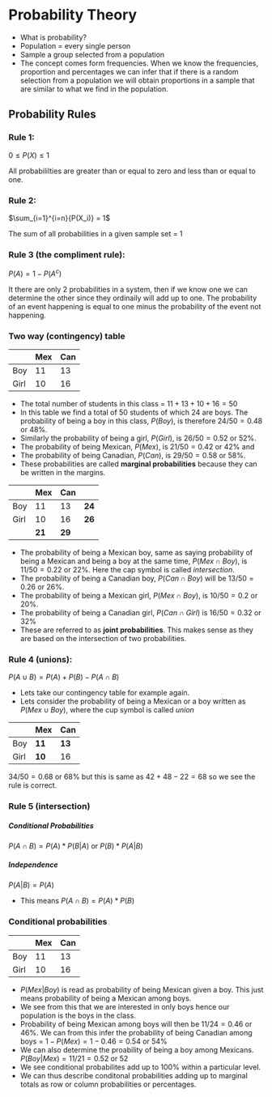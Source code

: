 # Probability Theory
- What is probability?
- Population = every single person
- Sample a group selected from a population
- The concept comes form frequencies. When we know the frequencies, proportion and percentages we can infer that if there is a random selection from a population we will obtain proportions in a sample that are similar to what we find in the population.

## Probability Rules 

### Rule 1:  
$0 \le P(X) \le 1$

All probabililties are greater than or equal to zero and less than or equal to one.

### Rule 2:
$\sum_{i=1}^{i=n}{P(X_i)} = 1$

The sum of all probabilities in a given sample set = 1

### Rule 3 (the compliment rule):
$P(A) = 1 - P(A^c)$

It there are only 2 probabilities in a system, then if we know one we can determine the other since they ordinaily will add up to one. The probability of an event happening is equal to one minus the probability of the event not happening.

### Two way (contingency) table

|    | Mex | Can |
|----|-----|-----|
|Boy | 11  |  13 |
|Girl| 10  |  16 |

- The total number of students in this class = $11+13+10+16 = 50$
- In this table we find a total of 50 students of which 24 are boys. The probability of being a boy in this class, $P(Boy)$, is therefore $24/50 = 0.48$ or $48\%$. 
- Similarly the probability of being a girl, $P(Girl)$, is $26/50 = 0.52$ or $52\%$. 
- The probability of being Mexican, $P(Mex)$, is $21/50 = 0.42$ or $42\%$ and
- The probability of being Canadian, $P(Can)$, is $29/50 = 0.58$ or $58\%$.
- These probabilities are called **marginal probabilities** because they can be written in the margins.

|    | Mex | Can   |       |
|----|-----|-------|-------|
|Boy |  11  |  13  | **24**|
|Girl|  10  |  16  | **26**|
|    |**21**|**29**|       |

- The probability of being a Mexican boy, same as saying probability of being a Mexican and being a boy at the same time, $P(Mex\cap{Boy})$, is $11/50 = 0.22$ or $22\%$. Here the cap symbol is called *intersection*.
- The probability of being a Canadian boy, $P(Can\cap{Boy})$ will be $13/50 = 0.26$ or $26\%$.
- The probability of being a Mexican girl, $P(Mex\cap{Boy})$, is $10/50 = 0.2$ or $20\%$.
- The probability of being a Canadian girl, $P(Can\cap{Girl})$ is $16/50 = 0.32$ or $32\%$
- These are referred to as **joint probabilities**. This makes sense as they are based on the intersection of two probabilities.



### Rule 4 (unions):
$P(A\cup{B}) = P(A) + P(B) - P(A\cap{B})$
- Lets take our contingency table for example again.
- Lets consider the probability of being a Mexican or a boy written as $P(Mex\cup{Boy})$, where the cup symbol is called *union*

|    | Mex | Can   |
|----|-----|-------|
|Boy |  **11**  |  **13**  |
|Girl|  **10**  |  16 | 

$34/50 = 0.68$ or $68\%$ but this is same as $42 + 48 - 22 = 68$   so we see the rule is correct.

### Rule 5 (intersection)

##### Conditional Probabilities
$P(A\cap{B}) = P(A) * P(B|A)$ or $P(B) * P(A|B)$

##### Independence
$P(A|B) = P(A)$
- This means $P(A\cap{B}) = P(A) * P(B)$

### Conditional probabilities
|    | Mex | Can |
|----|-----|-----|
|Boy | 11  |  13 |
|Girl| 10  |  16 |

- $P(Mex|Boy)$ is read as probability of being Mexican given a boy. This just means probability of being a Mexican among boys.
- We see from this that we are interested in only boys hence our population is the boys in the class.
- Probability of being Mexican among boys will then be $11/24 = 0.46$ or $46\%$. We can from this infer the probability of being Canadian among boys = $1-P(Mex) = 1 - 0.46 = 0.54$ or $54\%$
- We can also determine the proability of being a boy among Mexicans. $P(Boy|Mex) = 11/21 = 0.52$ or $52%$
- We see conditional probabilites add up to $100\%$ within a particular level.
- We can thus describe conditonal probabilities adding up to marginal totals as row or column probabilities or percentages.

